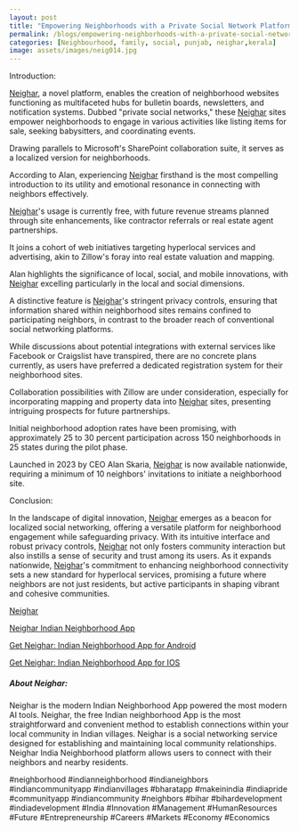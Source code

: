 ```yaml
---
layout: post
title: "Empowering Neighborhoods with a Private Social Network Platform for Seamless Connectivity, Privacy Preservation, and Local Collaboration"
permalink: /blogs/empowering-neighborhoods-with-a-private-social-network-platform
categories: [Neighbourhood, family, social, punjab, neighar,kerala]
image: assets/images/neig014.jpg
---
```



Introduction:
 
[Neighar](https://neighar.com/download), a novel platform, enables the creation of neighborhood websites functioning as multifaceted hubs for bulletin boards, newsletters, and notification systems. Dubbed "private social networks," these [Neighar](https://neighar.com/download) sites empower neighborhoods to engage in various activities like listing items for sale, seeking babysitters, and coordinating events.

Drawing parallels to Microsoft's SharePoint collaboration suite, it serves as a localized version for neighborhoods.

According to Alan, experiencing [Neighar](https://neighar.com/download) firsthand is the most compelling introduction to its utility and emotional resonance in connecting with neighbors effectively.

[Neighar](https://neighar.com/download)'s usage is currently free, with future revenue streams planned through site enhancements, like contractor referrals or real estate agent partnerships.

It joins a cohort of web initiatives targeting hyperlocal services and advertising, akin to Zillow's foray into real estate valuation and mapping.

Alan highlights the significance of local, social, and mobile innovations, with [Neighar](https://neighar.com/download) excelling particularly in the local and social dimensions.

A distinctive feature is [Neighar](https://neighar.com/download)'s stringent privacy controls, ensuring that information shared within neighborhood sites remains confined to participating neighbors, in contrast to the broader reach of conventional social networking platforms.

While discussions about potential integrations with external services like Facebook or Craigslist have transpired, there are no concrete plans currently, as users have preferred a dedicated registration system for their neighborhood sites.

Collaboration possibilities with Zillow are under consideration, especially for incorporating mapping and property data into [Neighar](https://neighar.com/download) sites, presenting intriguing prospects for future partnerships.

Initial neighborhood adoption rates have been promising, with approximately 25 to 30 percent participation across 150 neighborhoods in 25 states during the pilot phase.

Launched in 2023 by CEO Alan Skaria, [Neighar](https://neighar.com/download) is now available nationwide, requiring a minimum of 10 neighbors' invitations to initiate a neighborhood site.


Conclusion:

In the landscape of digital innovation, [Neighar](https://neighar.com/download) emerges as a beacon for localized social networking, offering a versatile platform for neighborhood engagement while safeguarding privacy. With its intuitive interface and robust privacy controls, [Neighar](https://neighar.com/download) not only fosters community interaction but also instills a sense of security and trust among its users. As it expands nationwide, [Neighar](https://neighar.com/download)'s commitment to enhancing neighborhood connectivity sets a new standard for hyperlocal services, promising a future where neighbors are not just residents, but active participants in shaping vibrant and cohesive communities.

[Neighar](https://www.neighar.com)

[Neighar Indian Neighborhood App](https://neighar.com/download)

[Get Neighar: Indian Neighborhood App for Android](https://play.google.com/store/apps/details?id=com.neighar.app)

[Get Neighar: Indian Neighborhood App for IOS](https://apps.apple.com/us/app/neighar-india-neighborhood-app/id6471035218)

##### About Neighar:

Neighar is the modern Indian Neighborhood App powered the most modern AI tools. Neighar, the free Indian neighborhood App is the most straightforward and convenient method to establish connections within your local community in Indian villages. Neighar is a social networking service designed for establishing and maintaining local community relationships. Neighar India Neighborhood platform allows users to connect with their neighbors and nearby residents.

#neighborhood #indianneighborhood #indianeighbors #indiancommunityapp #indianvillages #bharatapp #makeinindia #indiapride #communityapp #indiancommunity #neighbors #bihar #bihardevelopment #indiadevelopment #India #Innovation #Management #HumanResources #Future #Entrepreneurship #Careers #Markets #Economy #Economics